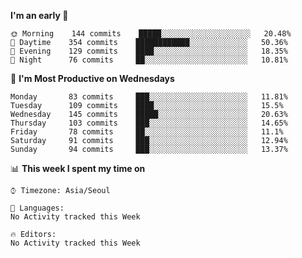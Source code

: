 <!--
**tashakim/tashakim** is a ✨ _special_ ✨ repository because its `README.md` (this file) appears on your GitHub profile.
# Hi, my name is Tasha
[![Tasha's github stats](https://github-readme-stats.vercel.app/api?username=tashakim&theme=merko&hide_rank=false&hide_title=false&count_private=true&include_all_commits=true&show_icons=true)](https://github.com/tashakim/github-readme-stats)
![Customized Card](https://github-readme-stats.vercel.app/api/pin?username=tashakim&repo=puzzles_python&title_color=fff&icon_color=f9f9f9&text_color=9f9f9f&bg_color=151515)
![Customized Card](https://github-readme-stats.vercel.app/api/pin?username=tashakim&repo=apertium-kor&title_color=fff&icon_color=f9f9f9&text_color=9f9f9f&bg_color=151515)
![alt text](https://github.com/tashakim/tashakim/blob/banner_branch/banner-with-an-icy-feel.png?raw=true)

Here are some ideas to get you started:

- 🔭 I’m currently working on ...
- 🌱 I’m currently learning ...
- 👯 I’m looking to collaborate on ...
- 🤔 I’m looking for help with ...
- 💬 Ask me about ...
- 📫 How to reach me: ...
- 😄 Pronouns: ...
- ⚡ Fun fact: ...
-->

<!--START_SECTION:waka-->

**I'm an early 🐤** 

```text
🌞 Morning    144 commits    █████░░░░░░░░░░░░░░░░░░░░   20.48% 
🌆 Daytime    354 commits    ████████████░░░░░░░░░░░░░   50.36% 
🌃 Evening    129 commits    ████░░░░░░░░░░░░░░░░░░░░░   18.35% 
🌙 Night      76 commits     ██░░░░░░░░░░░░░░░░░░░░░░░   10.81%

```
📅 **I'm Most Productive on Wednesdays** 

```text
Monday       83 commits     ███░░░░░░░░░░░░░░░░░░░░░░   11.81% 
Tuesday      109 commits    ████░░░░░░░░░░░░░░░░░░░░░   15.5% 
Wednesday    145 commits    █████░░░░░░░░░░░░░░░░░░░░   20.63% 
Thursday     103 commits    ███░░░░░░░░░░░░░░░░░░░░░░   14.65% 
Friday       78 commits     ██░░░░░░░░░░░░░░░░░░░░░░░   11.1% 
Saturday     91 commits     ███░░░░░░░░░░░░░░░░░░░░░░   12.94% 
Sunday       94 commits     ███░░░░░░░░░░░░░░░░░░░░░░   13.37%

```


📊 **This week I spent my time on** 

```text
⌚︎ Timezone: Asia/Seoul

💬 Languages: 
No Activity tracked this Week

🔥 Editors: 
No Activity tracked this Week

```


<!--END_SECTION:waka-->
